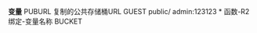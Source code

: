 **变量**
PUBURL           复制的公共存储桶URL
GUEST            public/
admin:123123      *
函数-R2绑定-变量名称 BUCKET
